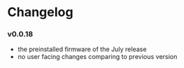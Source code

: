 # Changelog

### v0.0.18
- the preinstalled firmware of the July release
- no user facing changes comparing to previous version
